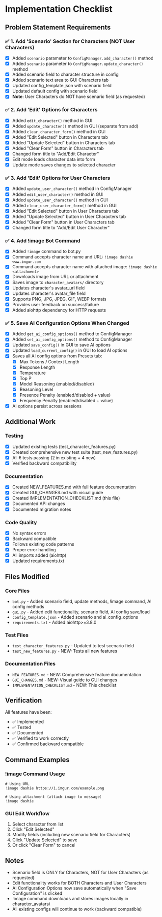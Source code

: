 # Implementation Checklist

## Problem Statement Requirements

### ✅ 1. Add 'Scenario' Section for Characters (NOT User Characters)
- [x] Added `scenario` parameter to `ConfigManager.add_character()` method
- [x] Added `scenario` parameter to `ConfigManager.update_character()` method
- [x] Added scenario field to character structure in config
- [x] Added scenario text area to GUI Characters tab
- [x] Updated config_template.json with scenario field
- [x] Updated default config with scenario field
- [x] **Note**: User Characters do NOT have scenario field (as requested)

### ✅ 2. Add 'Edit' Options for Characters
- [x] Added `edit_character()` method in GUI
- [x] Added `update_character()` method in GUI (separate from add)
- [x] Added `clear_character_form()` method in GUI
- [x] Added "Edit Selected" button in Characters tab
- [x] Added "Update Selected" button in Characters tab
- [x] Added "Clear Form" button in Characters tab
- [x] Changed form title to "Add/Edit Character"
- [x] Edit mode loads character data into form
- [x] Update mode saves changes to selected character

### ✅ 3. Add 'Edit' Options for User Characters
- [x] Added `update_user_character()` method in ConfigManager
- [x] Added `edit_user_character()` method in GUI
- [x] Added `update_user_character()` method in GUI
- [x] Added `clear_user_character_form()` method in GUI
- [x] Added "Edit Selected" button in User Characters tab
- [x] Added "Update Selected" button in User Characters tab
- [x] Added "Clear Form" button in User Characters tab
- [x] Changed form title to "Add/Edit User Character"

### ✅ 4. Add !image Bot Command
- [x] Added `!image` command to bot.py
- [x] Command accepts character name and URL: `!image dashie www.imgur.com`
- [x] Command accepts character name with attached image: `!image dashie <attachment>`
- [x] Downloads image from URL or attachment
- [x] Saves image to `character_avatars/` directory
- [x] Updates character's avatar_url field
- [x] Updates character's avatar_file field
- [x] Supports PNG, JPG, JPEG, GIF, WEBP formats
- [x] Provides user feedback on success/failure
- [x] Added aiohttp dependency for HTTP requests

### ✅ 5. Save AI Configuration Options When Changed
- [x] Added `get_ai_config_options()` method to ConfigManager
- [x] Added `set_ai_config_options()` method to ConfigManager
- [x] Updated `save_config()` in GUI to save AI options
- [x] Updated `load_current_config()` in GUI to load AI options
- [x] Saves all AI config options from Presets tab:
  - [x] Max Tokens / Context Length
  - [x] Response Length
  - [x] Temperature
  - [x] Top P
  - [x] Model Reasoning (enabled/disabled)
  - [x] Reasoning Level
  - [x] Presence Penalty (enabled/disabled + value)
  - [x] Frequency Penalty (enabled/disabled + value)
- [x] AI options persist across sessions

## Additional Work

### Testing
- [x] Updated existing tests (test_character_features.py)
- [x] Created comprehensive new test suite (test_new_features.py)
- [x] All 6 tests passing (2 in existing + 4 new)
- [x] Verified backward compatibility

### Documentation
- [x] Created NEW_FEATURES.md with full feature documentation
- [x] Created GUI_CHANGES.md with visual guide
- [x] Created IMPLEMENTATION_CHECKLIST.md (this file)
- [x] Documented API changes
- [x] Documented migration notes

### Code Quality
- [x] No syntax errors
- [x] Backward compatible
- [x] Follows existing code patterns
- [x] Proper error handling
- [x] All imports added (aiohttp)
- [x] Updated requirements.txt

## Files Modified

### Core Files
- `bot.py` - Added scenario field, update methods, !image command, AI config methods
- `gui.py` - Added edit functionality, scenario field, AI config save/load
- `config_template.json` - Added scenario and ai_config_options
- `requirements.txt` - Added aiohttp>=3.8.0

### Test Files
- `test_character_features.py` - Updated to test scenario field
- `test_new_features.py` - NEW: Tests all new features

### Documentation Files
- `NEW_FEATURES.md` - NEW: Comprehensive feature documentation
- `GUI_CHANGES.md` - NEW: Visual guide to GUI changes
- `IMPLEMENTATION_CHECKLIST.md` - NEW: This checklist

## Verification

All features have been:
- ✅ Implemented
- ✅ Tested
- ✅ Documented
- ✅ Verified to work correctly
- ✅ Confirmed backward compatible

## Command Examples

### !image Command Usage
```discord
# Using URL
!image dashie https://i.imgur.com/example.png

# Using attachment (attach image to message)
!image dashie
```

### GUI Edit Workflow
1. Select character from list
2. Click "Edit Selected"
3. Modify fields (including new scenario field for Characters)
4. Click "Update Selected" to save
5. Or click "Clear Form" to cancel

## Notes

- Scenario field is ONLY for Characters, NOT for User Characters (as requested)
- Edit functionality works for BOTH Characters and User Characters
- AI Configuration Options now save automatically when "Save Configuration" is clicked
- !image command downloads and stores images locally in character_avatars/
- All existing configs will continue to work (backward compatible)

